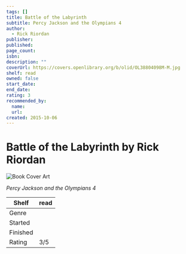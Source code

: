 ```yaml
---
tags: []
title: Battle of the Labyrinth
subtitle: Percy Jackson and the Olympians 4
author:
  - Rick Riordan
publisher:
published:
page_count:
isbn:
description: ""
coverUrl: https://covers.openlibrary.org/b/olid/OL38804098M-M.jpg
shelf: read
owned: false
start_date:
end_date:
rating: 3
recommended_by:
  name:
  url:
created: 2015-10-06
---
```


# Battle of the Labyrinth by Rick Riordan

![Book Cover Art](https://covers.openlibrary.org/b/olid/OL38804098M-M.jpg)

_Percy Jackson and the Olympians 4_

| Shelf | read |
| --- | --- |
| Genre |  |
| Started |  |
| Finished |  |
| Rating | 3/5 |
